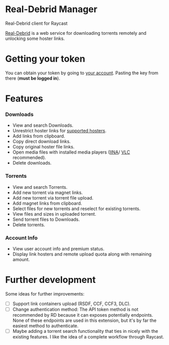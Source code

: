 # Real-Debrid Manager

Real-Debrid client for Raycast

[Real-Debrid](https://real-debrid.com) is a web service for downloading torrents remotely and unlocking some hoster links.

# Getting your token

You can obtain your token by going to [your account](https://real-debrid.com/apitoken). Pasting the key from there (**must be logged in**).

# Features

### Downloads

- View and search Downloads.
- Unrestrict hoster links for [supported hosters](https://real-debrid.com/compare).
- Add links from clipboard.
- Copy direct download links.
- Copy original hoster file links.
- Open media files with installed media players ([IINA](https://iina.io/)/ [VLC](https://www.videolan.org/vlc/download-macosx.html) recommended).
- Delete downloads.

### Torrents

- View and search Torrents.
- Add new torrent via magnet links.
- Add new torrent via torrent file upload.
- Add magnet links from clipboard.
- Select files for new torrents and reselect for existing torrents.
- View files and sizes in uploaded torrent.
- Send torrent files to Downloads.
- Delete torrents.

### Account Info

- View user account info and premium status.
- Display link hosters and remote upload quota along with remaining amount.

# Further development

Some ideas for further improvements:

- [ ] Support link containers upload (RSDF, CCF, CCF3, DLC).
- [ ] Change authentication method: The API token method is not recommended by RD because it can exposes potentially endpoints. None of these endpoints are used in this extension, but it's by far the easiest method to authenticate.
- [ ] Maybe adding a torrent search functionality that ties in nicely with the existing features. I like the idea of a complete workflow through Raycast.
